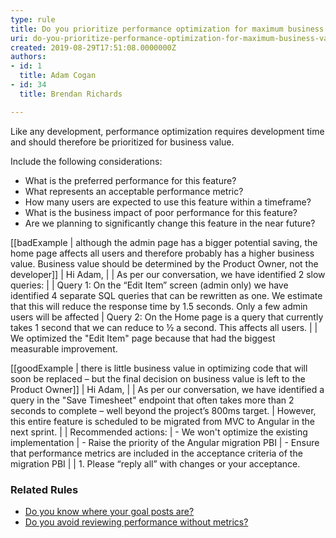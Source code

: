 ```yaml
---
type: rule
title: Do you prioritize performance optimization for maximum business value?
uri: do-you-prioritize-performance-optimization-for-maximum-business-value
created: 2019-08-29T17:51:08.0000000Z
authors:
- id: 1
  title: Adam Cogan
- id: 34
  title: Brendan Richards

---
```


Like any development, performance optimization requires development time and should therefore be prioritized for business value.

Include the following considerations:

- What is the preferred performance for this feature?
- What represents an acceptable performance metric?
- How many users are expected to use this feature within a timeframe?
- What is the business impact of poor performance for this feature?
- Are we planning to significantly change this feature in the near future?

 
[[badExample | although the admin page has a bigger potential saving, the home page affects all users and therefore probably has a higher business value. Business value should be determined by the Product Owner, not the developer]]
|  Hi Adam,
| 
| As per our conversation, we have identified 2 slow queries:
| 
| Query 1: On the “Edit Item” screen (admin only) we have identified 4 separate SQL queries that can be rewritten as one. We estimate that this will reduce the response time by 1.5 seconds. Only a few admin users will be affected
| Query 2: On the Home page is a query that currently takes 1 second that we can reduce to ½ a second. This affects all users.
| 
| We optimized the "Edit Item" page because that had the biggest measurable improvement.


[[goodExample | there is little business value in optimizing code that will soon be replaced – but the final decision on business value is left to the Product Owner]]
|  Hi Adam,
| 
| As per our conversation, we have identified a query in the "Save Timesheet" endpoint that often takes more than 2 seconds to complete – well beyond the project’s 800ms target.
| However, this entire feature is scheduled to be migrated from MVC to Angular in the next sprint.
| 
| Recommended actions:
| - We won't optimize the existing implementation
| - Raise the priority of the Angular migration PBI
| - Ensure that performance metrics are included in the acceptance criteria of the migration PBI
| 
| 1.	Please “reply all” with changes or your acceptance.

### Related Rules


- [Do you know where your goal posts are?](/_layouts/15/FIXUPREDIRECT.ASPX?WebId=3dfc0e07-e23a-4cbb-aac2-e778b71166a2&amp;TermSetId=07da3ddf-0924-4cd2-a6d4-a4809ae20160&amp;TermId=53e62d25-42c1-4938-8555-1d858826b9cd)
- [Do you avoid reviewing performance without metrics?](/_layouts/15/FIXUPREDIRECT.ASPX?WebId=3dfc0e07-e23a-4cbb-aac2-e778b71166a2&amp;TermSetId=07da3ddf-0924-4cd2-a6d4-a4809ae20160&amp;TermId=ce49995e-7a6e-47fb-9463-2cdf1ac3395e)
